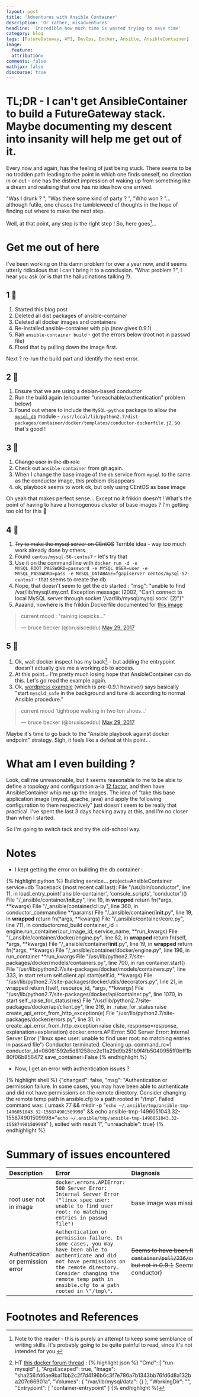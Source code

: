 ```yaml
---
layout: post
title: 'Adventures with Ansible Container'
description: 'Or rather, misadventures'
headline: 'Incredible how much time is wasted trying to save time'
category: blog
tags: [FutureGateway, API, DevOps, Docker, Ansible, AnsibleContainer]
image:
  feature:
  attribution:
comments: false
mathjax: false
discourse: true
---
```

# TL;DR - I can't get AnsibleContainer to build a FutureGateway stack. Maybe documenting my descent into insanity will help me get out of it.

Every now and again, has the feeling of just being stuck. There seems to be no trodden path leading to the point in which one finds oneself, no direction in or out - one has the distinct impression of waking up from something like a dream and realising that one has no idea how one arrived.

"Was I drunk ? ", "Was there some kind of party ? ", "Who won ? "... although futile, one chases the tumbleweed of thoughts in the hope of finding out where to make the next step.

Well, at that point, any step is the right step ! So, here goes[^SorryReader]...

# Get me out of here

I've been working on this damn problem for over a year now, and it seems utterly ridiculous that I can't bring it to a conclusion. "What problem ?", I hear you ask (or is that the hallucinations talking ?).

## 1 :tomato:

  1. Started this blog post
  2. Deleted all dist packages of ansible-container
  3. Deleted all docker images and containers
  2. Re-installed ansible-container with pip (now gives 0.9.1)
  3. Ran `ansible-container build` - got the errors below (root not in passwd file)
  4. Fixed that by pulling down the image first.

Next ? re-run the build part and identify the next error.

## 2 :tomato:

  1. Ensure  that we are using a debian-based conductor
  2. Run the build again (encounter "unreachable/authentication" problem below)
  3. Found out where to include the `MySQL-python` package to allow the [`mysql_db`](http://docs.ansible.com/ansible/mysql_db_module.html) module - `/usr/local/lib/python2.7/dist-packages/container/docker/templates/conductor-dockerfile.j2`, so that's good !

## 3 :tomato:

  1. ~~Change user in the db role~~
  2. Check out `ansible-container` from git again.
  3. When I change the base image of  the `db` service from `mysql` to the same as  the conductor image, this problem disappears
  4. ok, playbook seems to work ok, but only using CEntOS as base image

Oh yeah that makes perfect sense... Except no it frikkin doesn't ! What's the point of having to have a homogenous cluster of base images ? I'm getting too old for this :poop:

## 4 :tomato:

  1. ~~Try to make the mysql server on CEntOS~~ Terrible idea -  way too  much work already done by others.
  2. Found `centos/mysql-56-centos7` - let's try that
  3. Use it on the command line with `docker run -d -e MYSQL_ROOT_PASSWORD=password -e MYSQL_USER=user -e MYSQL_PASSWORD=pass -e MYSQL_DATABASE=fgapiserver centos/mysql-57-centos7` - that seems to create the db.
  4. Nope, that doesn't seem to get the db started :
              "msg": "unable to find /var/lib/mysql/.my.cnf. Exception message: (2002, \"Can't connect to local MySQL server through socket '/var/lib/mysql/mysql.sock' (2)\")"
  5. Aaaand, nowhere is the frikkin Dockerfile documented  for [this image](https://hub.docker.com/r/centos/mysql-57-centos7/)


<blockquote class="twitter-tweet" data-lang="en"><p lang="en" dir="ltr">current mood : &quot;raining icepicks...&quot;</p>&mdash; bruce becker (@brusisceddu) <a href="https://twitter.com/brusisceddu/status/869159616424296449">May 29, 2017</a></blockquote><script async src="//platform.twitter.com/widgets.js" charset="utf-8"></script>



## 5 :tomato:


  1. Ok, wait docker inspect has my back[^DockerInspectOutput] - but adding the entrypoint doesn't actually give me a working db to access.
  2. At this point... I'm pretty much losing hope that AnsibleContainer can do this. Let's go read the example again.
  3. Ok, [wordpress example](https://github.com/ansible/ansible-container-examples/blob/master/wordpress) (which is pre-0.9.1 however) says basically "start `mysqld_safe` in the background and tune `db` according to normal Ansible procedure."

  <blockquote class="twitter-tweet" data-lang="en"><p lang="en" dir="ltr">current mood &#39;tightrope walking in two ton shoes...&#39;</p>&mdash; bruce becker (@brusisceddu) <a href="https://twitter.com/brusisceddu/status/869169484464091138">May 29, 2017</a></blockquote>
  <script async src="//platform.twitter.com/widgets.js" charset="utf-8"></script>

Maybe it's time to go back to the "Ansible playbook against docker endpoint" strategy. Sigh, it feels like a defeat at this point...

# What am I even building  ?

Look, call me unreasonable, but it seems reasonable to me to be able to define a topology and configuration a-la [12 factor](http://12factor.net), and then have AnsibleContainer whip me up the images. The idea of "take this base application image (mysql, apache, java) and apply the following configuration to them respectively" just doesn't seem to be really that practical. I've spent the last 3 days hacking away at this, and I'm no closer than when I started.

So I'm going to switch tack and try the old-school way.

# Notes

  * I kept getting the error on building the db container :

{% highlight python %}
        Building service...	project=AnsibleContainer service=db
        Traceback (most recent call last):
          File "/usr/bin/conductor", line 11, in <module>
            load_entry_point('ansible-container', 'console_scripts', 'conductor')()
          File "/_ansible/container/__init__.py", line 19, in __wrapped__
            return fn(*args, **kwargs)
          File "/_ansible/container/cli.py", line 360, in conductor_commandline
            **params)
          File "/_ansible/container/__init__.py", line 19, in __wrapped__
            return fn(*args, **kwargs)
          File "/_ansible/container/core.py", line 711, in conductorcmd_build
            container_id = engine.run_container(cur_image_id, service_name, **run_kwargs)
          File "/_ansible/container/docker/engine.py", line 82, in __wrapped__
            return fn(self, *args, **kwargs)
          File "/_ansible/container/__init__.py", line 19, in __wrapped__
            return fn(*args, **kwargs)
          File "/_ansible/container/docker/engine.py", line 196, in run_container
            **run_kwargs
          File "/usr/lib/python2.7/site-packages/docker/models/containers.py", line 700, in run
            container.start()
          File "/usr/lib/python2.7/site-packages/docker/models/containers.py", line 333, in start
            return self.client.api.start(self.id, **kwargs)
          File "/usr/lib/python2.7/site-packages/docker/utils/decorators.py", line 21, in wrapped
            return f(self, resource_id, *args, **kwargs)
          File "/usr/lib/python2.7/site-packages/docker/api/container.py", line 1070, in start
            self._raise_for_status(res)
          File "/usr/lib/python2.7/site-packages/docker/api/client.py", line 216, in _raise_for_status
            raise create_api_error_from_http_exception(e)
          File "/usr/lib/python2.7/site-packages/docker/errors.py", line 31, in create_api_error_from_http_exception
            raise cls(e, response=response, explanation=explanation)
        docker.errors.APIError: 500 Server Error: Internal Server Error ("linux spec user: unable to find user root: no matching entries in passwd file")
        Conductor terminated. Cleaning up.	command_rc=1 conductor_id=06061592e5d81258ce2e11a29d9b251b9f4fb5040955ff0bff1b80f06b856472 save_container=False
{% endhighlight %}

  * Now, I get an error with authentication issues ?

{% highlight  shell %}
          {"changed": false,
          "msg": "Authentication or permission failure. In some cases, you may have been able to authenticate and did not have permissions on the remote directory. Consider changing the remote temp path in ansible.cfg to a path rooted in \"/tmp\". Failed command was: ( umask 77 && mkdir -p \"` echo ~/.ansible/tmp/ansible-tmp-1496051043.32-155874901509998 `\" && echo ansible-tmp-1496051043.32-155874901509998=\"` echo ~/.ansible/tmp/ansible-tmp-1496051043.32-155874901509998 `\" ), exited with result 1",
          "unreachable": true}
{% endhighlight %}

# Summary of issues encountered

| Description | Error | Diagnosis |
|:-------------------|:---------|:-----------------|
|root user not in image | `docker.errors.APIError: 500 Server Error: Internal Server Error ("linux spec user: unable to find user root: no matching entries in passwd file")`  | base image was missing and didn't get pulled down |
| Authentication or permission  error | `Authentication or permission failure. In some cases, you may have been able to authenticate and did not have permissions on the remote directory. Consider changing the remote temp path in ansible.cfg to a path rooted in \"/tmp\".` |  ~~Seems to have been fixed in `[#236](https://github.com/ansible/ansible-container/pull/236/commits/aee073b9763097b1b57cf425ec94314746046456)`, but not in 0.9.1~~ Seems not present in CEntOS base images (Same as conductor) |

# Footnotes and References

[^SorryReader]: Note to the reader - this is purely an attempt to keep some semblance of writing skills. It's probably going to be quite painful to read, since it's not intended for you.
[^DockerInspectOutput]: HT [this docker forum thread](https://forums.docker.com/t/how-can-i-view-the-dockerfile-in-an-image/5687/3) :
{% highlight json %}
        "Cmd": [
            "run-mysqld"
        ],
        "ArgsEscaped": true,
        "Image": "sha256:fd6ae9ba11bb2c2f7d4196b6c3f7e786a7b1343bb76fd6d8a132ba207c66901a",
        "Volumes": {
            "/var/lib/mysql/data": {}
        },
        "WorkingDir": "",
        "Entrypoint": [
            "container-entrypoint"
        ]
  {% endhighlight %}
